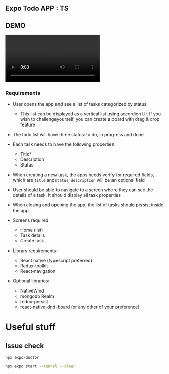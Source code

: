 ## Expo Todo APP : TS

## DEMO

![](./demo/demo.mp4)


### Requirements

- User opens the app and see a list of tasks categorized by status
  - This list can be displayed as a vertical list using accordion UI. If you wish to challengeyourself, you can create a board with drag & drop feature
- The todo list will have three status: to do, in progress and done
- Each task needs to have the following properties:
  - Title*
  - Description
  - Status
- When creating a new task, the apps needs verify for required fields, which are `title` and`status`, `description` will be an optional field
- User should be able to navigate to a screen where they can see the details of a task. It should display all task properties
- When closing and opening the app, the list of tasks should persist inside the app
- Screens required:
  - Home (list)
  - Task details
  - Create task

- Library requirements:
  - React native (typescript preferred)
  - Redux-toolkit
  - React-navigation
- Optional libraries:
  - NativeWind
  - mongodb Realm
  - redux-persist
  - react-native-dnd-board (or any other of your preference)

# Useful stuff

## Issue check

```bash
npx expo-doctor
```

```bash
npx expo start --tunnel --clear
```
